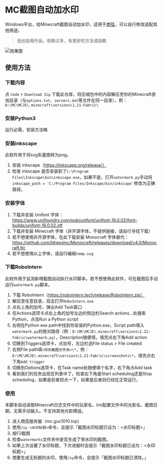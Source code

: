 # MC截图自动加水印

Windows平台，给Minecraft截图自动加水印，适用于[商弦](https://guc1010.top)，可以自行修改适配其他用途。

> 低创自用作品，依赖过多，有更好的方法请指教

![效果图](https://r2.20121010.xyz/2024-12-31_15.11.50-sig.png)

## 使用方法

### 下载内容

点 `Code` > `Download Zip` 下载此仓库，将压缩包中的内容解压至你的Minecraft游戏目录（与`options.txt`、`servers.dat`等文件在同一目录），例：`D:\MC\MCJE\.minecraft\versions\1.21-Fabric\`

### 安装Python3

运行必需，安装方法略

### 安装inkscape

此软件用于将svg矢量图转为png。

1. 安装 inkscape（https://inkscape.org/release/）
1. 检查 inkscape 是否安装到了`C:\Program Files\Inkscape\bin\inkscape.exe`，如果不是，打开`watermark.py`手动将`inkscape_path = 'C:/Program Files/Inkscape/bin/inkscape'`修改为正确路径。

### 安装字体

1. 下载并安装 Unifont 字体：https://www.unifoundry.com/pub/unifont/unifont-16.0.02/font-builds/unifont-16.0.02.otf
1. 下载并安装 Minecraft 字体（非开源字体，不提供链接，请自行寻找下载）
1. 若不想使用非开源字体，在此下载安装 Monocraft 字体替代：https://github.com/IdreesInc/Monocraft/releases/download/v4.0/Monocraft.ttc
1. 若不想使用以上字体，请自行编辑`temp.svg`

### 下载RoboIntern

此软件用于监测新增截图自动执行水印脚本。若不想使用此软件，可在截图后手动运行`watermark.py`脚本。

1. 下载 RoboIntern（https://robointern.tech/release/RoboIntern.zip）
1. 解压至任意目录，双击打开`RoboIntern.exe`
1. 点右上角的加号，弹出Add Task窗口
1. 在Actions选项卡点右上角的加号左边的侧边栏Search actions...处搜索Python，点击Run a Python script
1. 右侧在Python exe path中找到你安装的Python.exe，Script path填入`watermark.py`的绝对路径（例：`D:\MC\MCJE\.minecraft\versions\1.21-Fabric\watermark.py`），Description随便填，填完点右下角Add action
1. 切换到Triggers选项卡，点加号，左边栏选File status > File created
1. 右侧File path填`<你的截图文件夹>\*`，例：`D:\MC\MCJE\.minecraft\versions\1.21-Fabric\screenshots\*`，填完点右下角`Add trigger`
1. 切换到Options选项卡，在Task name处随便填个名字，右下角点Add task
1. 看到我们的任务出现在列表中了，检查右下角是Start scheduling还是Stop scheduling，如果是前者则点一下，如果是后者则已经在正常运行。

### 使用

本脚本自动读取Minecraft日志文件中的玩家名、Iris配置文件中的光影名、截图日期，无需手动输入。不支持其他光影模组。

1. 进入商弦服务器（mc.guc1010.top）
2. 使用`/sy <水印标题>`命令，会提示「截图水印标题已设为：<水印标题>」
3. 按F2截图
4. 检查`watermarks`文件夹中是否生成了带水印的截图。
5. 如果上次设置了水印标题，下次进服时会提示「截图水印标题已设为：<水印标题>」
6. 想要生成无标题的水印，使用`/sy`命令，会提示「截图水印标题已清除。」

